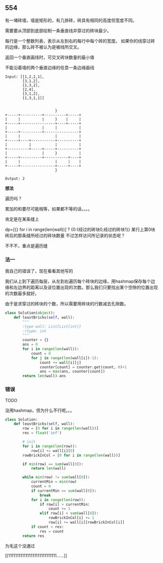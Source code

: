 ## 554

有一堵砖墙，墙是矩形的，有几排砖，砖具有相同的高度但宽度不同。

需要要从顶部到底部绘制一条垂直线并穿过的砖块最少。

每行是一个整数列表，表示从左到右的每行中每个砖的宽度。
如果你的线穿过砖的边缘，那么砖不被认为是被线所交叉。

返回一个垂直画线时，可交叉砖块数量的最小值

不能沿着墙的两个垂直边缘的任意一条边缘画线

<!-- TODO 图片 -->

```
Input: [[1,2,2,1],
        [3,1,2],
        [1,3,2],
        [2,4],
        [3,1,2],
        [1,3,1,1]]
                      

                       }
+-----+----------+----------+-----+
|     |          |     }    |     |
+-----+----------------+----+-----+
|                |     |          |
+-----+----------+----------------+
|     |                |          |
+-----+----+-----------+----------+
|          |           |          |
+----------+-----+-----+----------+
|                |     }          |
+-----+----------+-----------+----+
|     |                |     |    |
+-----+----------------+-----+----+
                       }

Output: 2
```

**想法**

遍历吗？


累加的和要尽可能相等，如果都不等的话。。。。

肯定是在某条缝上

dp=[{} for i in range(len(wall))] ?
{0:{经过的砖块0,经过的砖块1}} 某行上第0块砖后的那条缝所经过的砖块数量
不过怎样访问所记录的状态呢？

不不不，重点是遍历缝

### 法一

我自己的错误了，现在看看其他写的

我们从上到下遍历每层，从左到右遍历每个砖块的边缘，用hashmap保存每个边缘和左边界的距离以及该位置出现的次数。那么我们只要找出某个空隙的位置出现的次数最多就好。

由于是求穿过的砖块的个数，所以需要用砖块的行数减去孔隙数。

```py
class Solution(object):
    def leastBricks(self, wall):
        """
        :type wall: List[List[int]]
        :rtype: int
        """
        counter = {}
        ans = 0
        for i in range(len(wall)):
            count = 0
            for j in range(len(wall[i])-1):
                count += wall[i][j]
                counter[count] = counter.get(count, 0)+1
                ans = max(ans, counter[count])
        return len(wall)-ans

```

### 错误

TODO

没用hashmap，但为什么不行呢。。。

```py
class Solution:
    def leastBricks(self, wall):
        row = [0 for i in range(len(wall))]
        res = float('inf')

        # init
        for i in range(len(row)):
            row[i] += wall[i][0]
        rowBrickInCol = [0 for i in range(len(wall))]

        if min(row) == sum(wall[0]):
            return len(wall)

        while min(row) != sum(wall[0]):
            currentMin = min(row)
            count = 0
            if currentMin == sum(wall[0]):
                break
            for i in range(len(row)):
                if row[i] > currentMin:
                    count += 1
                elif row[i] < sum(wall[0]):
                    rowBrickInCol[i] += 1
                    row[i] += wall[i][rowBrickInCol[i]]
            if count < res:
                res = count
        return res

```

为毛这个没通过

[[1111111111111111111111111111......]]

